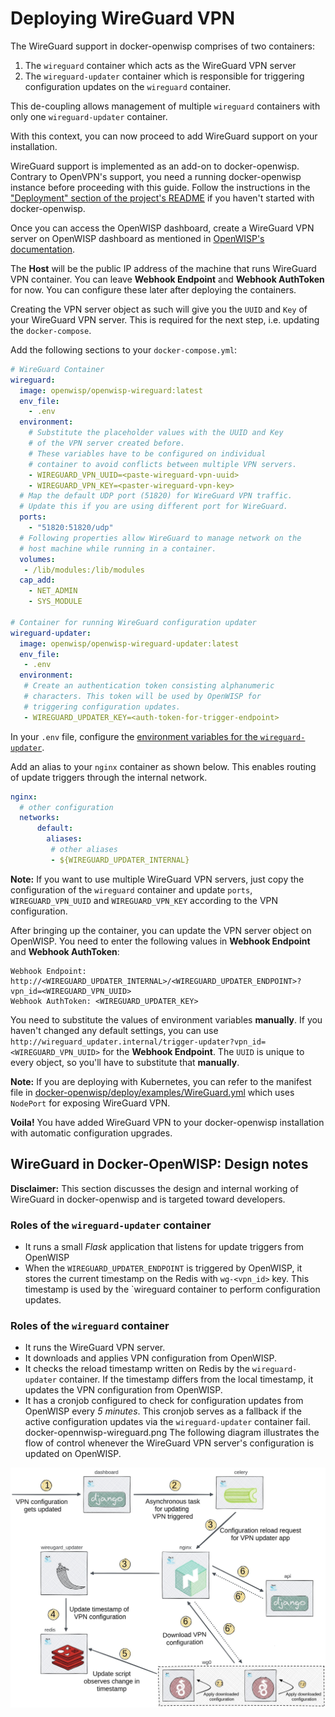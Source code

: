 # Deploying WireGuard VPN

The WireGuard support in docker-openwisp comprises of two containers:

1. The `wireguard` container which acts as the WireGuard VPN server
2. The `wireguard-updater` container which is responsible for
   triggering configuration updates on the `wireguard` container.

This de-coupling allows management of multiple `wireguard` containers
with only one `wireguard-updater` container.

With this context, you can now proceed to add WireGuard support on
your installation.

WireGuard support is implemented as an add-on to docker-openwisp.
Contrary to OpenVPN's support, you need a running docker-openwisp instance
before proceeding with this guide. Follow the instructions in the
["Deployment" section of the project's README](../../README.md#deployment)
if you haven't started with docker-openwisp.

Once you can access the OpenWISP dashboard, create a WireGuard VPN server
on OpenWISP dashboard as mentioned in [OpenWISP's documentation](https://openwisp.io/docs/user/wireguard.html#how-to-setup-wireguard-tunnels).

The **Host** will be the public IP address of the machine that runs
WireGuard VPN container. You can leave **Webhook Endpoint**
and **Webhook AuthToken** for now. You can configure these later
after deploying the containers.

Creating the VPN server object as such will give you the `UUID` and `Key`
of your WireGuard VPN server. This is required for the next step, i.e.
updating the `docker-compose`.

Add the following sections to your `docker-compose.yml`:
```yaml
# WireGuard Container
wireguard:
  image: openwisp/openwisp-wireguard:latest
  env_file:
    - .env
  environment:
    # Substitute the placeholder values with the UUID and Key
    # of the VPN server created before.
    # These variables have to be configured on individual
    # container to avoid conflicts between multiple VPN servers.
    - WIREGUARD_VPN_UUID=<paste-wireguard-vpn-uuid>
    - WIREGUARD_VPN_KEY=<paster-wireguard-vpn-key>
  # Map the default UDP port (51820) for WireGuard VPN traffic.
  # Update this if you are using different port for WireGuard.
  ports:
    - "51820:51820/udp"
  # Following properties allow WireGuard to manage network on the
  # host machine while running in a container.
  volumes:
   - /lib/modules:/lib/modules
  cap_add:
    - NET_ADMIN
    - SYS_MODULE

# Container for running WireGuard configuration updater
wireguard-updater:
  image: openwisp/openwisp-wireguard-updater:latest
  env_file:
   - .env
  environment:
   # Create an authentication token consisting alphanumeric
   # characters. This token will be used by OpenWISP for
   # triggering configuration updates.
   - WIREGUARD_UPDATER_KEY=<auth-token-for-trigger-endpoint>
```

In your `.env` file, configure the [environment variables for the `wireguard-updater`](../ENV.md#wireguard-updater).

Add an alias to your `nginx` container as shown below. This enables
routing of update triggers through the internal network.

```yaml
nginx:
  # other configuration
  networks:
      default:
        aliases:
         # other aliases
         - ${WIREGUARD_UPDATER_INTERNAL}
```

**Note:** If you want to use multiple WireGuard VPN servers, just
copy the configuration of the `wireguard` container and update
`ports`, `WIREGUARD_VPN_UUID` and `WIREGUARD_VPN_KEY` according
to the VPN configuration.

After bringing up the container, you can update the VPN server object
on OpenWISP. You need to enter the following values in **Webhook Endpoint**
and **Webhook AuthToken**:

```text
Webhook Endpoint: http://<WIREGUARD_UPDATER_INTERNAL>/<WIREGUARD_UPDATER_ENDPOINT>?vpn_id=<WIREGUARD_VPN_UUID>
Webhook AuthToken: <WIREGUARD_UPDATER_KEY>
```

You need to substitute the values of environment variables **manually**.
If you haven't changed any default settings, you can use
`http://wireguard_updater.internal/trigger-updater?vpn_id=<WIREGUARD_VPN_UUID>`
for the **Webhook Endpoint**. The `UUID` is unique to every object, so
you'll have to substitute that **manually**.

**Note:** If you are deploying with Kubernetes, you can refer to the manifest file
in [docker-openwisp/deploy/examples/WireGuard.yml](https://github.com/openwisp/docker-openwisp/tree/master/deploy/examples/kubernetes/WireGuard.yml) which uses `NodePort` for exposing
WireGuard VPN.

**Voila!** You have added WireGuard VPN to your docker-openwisp
installation with automatic configuration upgrades.

## WireGuard in Docker-OpenWISP: Design notes

**Disclaimer:** This section discusses the design and internal
working of WireGuard in docker-openwisp and is targeted toward developers.

### Roles of the `wireguard-updater` container

- It runs a small *Flask* application that listens for update
  triggers from OpenWISP
- When the ``WIREGUARD_UPDATER_ENDPOINT`` is triggered by OpenWISP,
  it stores the current timestamp on the Redis with `wg-<vpn_id>` key.
  This timestamp is used by the `wireguard container to perform
  configuration updates.

### Roles of the `wireguard` container

- It runs the WireGuard VPN server.
- It downloads and applies VPN configuration from OpenWISP.
- It checks the reload timestamp written on Redis by the
  `wireguard-updater` container. If the timestamp differs from
  the local timestamp, it updates the VPN configuration from OpenWISP.
- It has a cronjob configured to check for configuration updates
  from OpenWISP every *5 minutes*. This cronjob serves as a fallback
  if the active configuration updates via the `wireguard-updater` container fail.
docker-opennwisp-wireguard.png
The following diagram illustrates the flow of control whenever the WireGuard
VPN server's configuration is updated on OpenWISP.

![Flow of control for WireGuard VPN configuration update](../images/wireguard-config-update.jpg)
